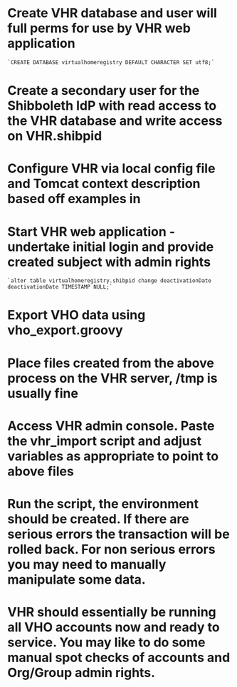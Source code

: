 # Create VHR database and user will full perms for use by VHR web application
    
    `CREATE DATABASE virtualhomeregistry DEFAULT CHARACTER SET utf8;`


# Create a secondary user for the Shibboleth IdP with read access to the VHR database and write access on VHR.shibpid
# Configure VHR via local config file and Tomcat context description based off examples in <todo>
# Start VHR web application - undertake initial login and provide created subject with admin rights

    `alter table virtualhomeregistry.shibpid change deactivationDate deactivationDate TIMESTAMP NULL;`

# Export VHO data using vho_export.groovy
# Place files created from the above process on the VHR server, /tmp is usually fine

# Access VHR admin console. Paste the vhr_import script and adjust variables as appropriate to point to above files
# Run the script, the environment should be created. If there are serious errors the transaction will be rolled back. For non serious errors you may need to manually manipulate some data.

# VHR should essentially be running all VHO accounts now and ready to service. You may like to do some manual spot checks of accounts and Org/Group admin rights.
